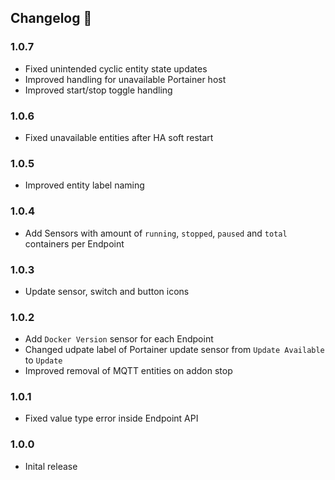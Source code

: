 ﻿## Changelog 🚀
### 1.0.7
- Fixed unintended cyclic entity state updates
- Improved handling for unavailable Portainer host
- Improved start/stop toggle handling

### 1.0.6
- Fixed unavailable entities after HA soft restart

### 1.0.5
- Improved entity label naming

### 1.0.4
- Add Sensors with amount of `running`, `stopped`, `paused` and `total` containers per Endpoint

### 1.0.3
- Update sensor, switch and button icons

### 1.0.2
- Add `Docker Version` sensor for each Endpoint
- Changed udpate label of Portainer update sensor from `Update Available` to `Update`
- Improved removal of MQTT entities on addon stop

### 1.0.1
- Fixed value type error inside Endpoint API

### 1.0.0
- Inital release